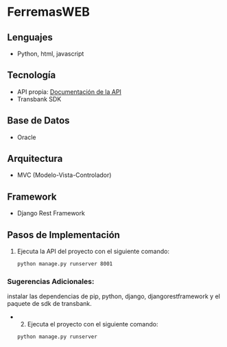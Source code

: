 # FerremasWEB
## Lenguajes
- Python, html, javascript
## Tecnología
- API propia: [Documentación de la API](https://github.com/Q-Quinn/FerremasAPI)
- Transbank SDK
## Base de Datos
- Oracle
## Arquitectura
- MVC (Modelo-Vista-Controlador)
## Framework
- Django Rest Framework
## Pasos de Implementación
1. Ejecuta la API del proyecto con el siguiente comando:
   ```bash
   python manage.py runserver 8001
### Sugerencias Adicionales:
instalar las dependencias de pip, python, django, djangorestframework y el paquete de sdk de transbank.
- 2. Ejecuta el proyecto con el siguiente comando:
   ```bash
   python manage.py runserver
